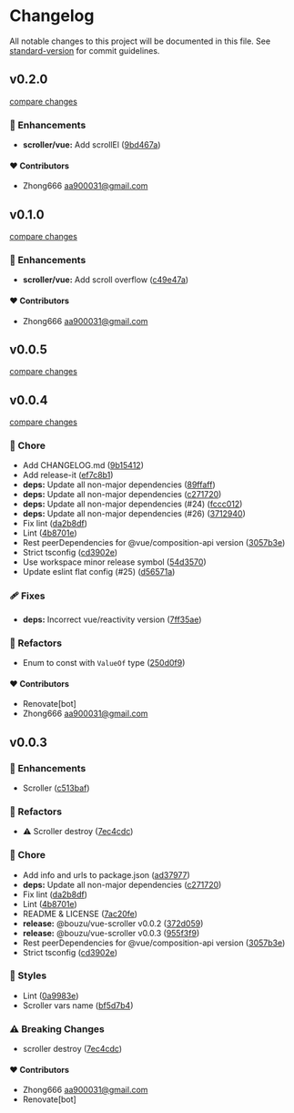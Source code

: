 # Changelog

All notable changes to this project will be documented in this file. See [standard-version](https://github.com/conventional-changelog/standard-version) for commit guidelines.


## v0.2.0

[compare changes](https://github.com/aa900031/bouzu/compare/@bouzu/vue-scroller@0.1.0...@bouzu/vue-scroller@0.2.0)

### 🚀 Enhancements

-  **scroller/vue:** Add scrollEl ([9bd467a](https://github.com/aa900031/bouzu/commit/9bd467ace0304b5899394153a65b222344442e49))



#### ❤️ Contributors

- Zhong666 <aa900031@gmail.com>

## v0.1.0

[compare changes](https://github.com/aa900031/bouzu/compare/@bouzu/vue-scroller@0.0.5...@bouzu/vue-scroller@0.1.0)

### 🚀 Enhancements

-  **scroller/vue:** Add scroll overflow ([c49e47a](https://github.com/aa900031/bouzu/commit/c49e47a204cb100fa4f69221f5a0c5f034f4ee9b))



#### ❤️ Contributors

- Zhong666 <aa900031@gmail.com>

## v0.0.5

[compare changes](https://github.com/aa900031/bouzu/compare/@bouzu/vue-scroller@0.0.4...@bouzu/vue-scroller@0.0.5)

## v0.0.4

[compare changes](https://github.com/aa900031/bouzu/compare/@bouzu/vue-scroller@0.0.3...@bouzu/vue-scroller@0.0.4)

### 🏡 Chore

-  Add CHANGELOG.md ([9b15412](https://github.com/aa900031/bouzu/commit/9b15412d70b944c1e9e4a496e50ecb7ec48a6840))
-  Add release-it ([ef7c8b1](https://github.com/aa900031/bouzu/commit/ef7c8b14b469552dac0ed2b4efb9fd1ab5b61f37))
-  **deps:** Update all non-major dependencies ([89ffaff](https://github.com/aa900031/bouzu/commit/89ffaff0fab0e807c3f9ee9b4d36900a8b341f48))
-  **deps:** Update all non-major dependencies ([c271720](https://github.com/aa900031/bouzu/commit/c2717204b0644df33c7baa42a1e2ed0a186c886b))
-  **deps:** Update all non-major dependencies (#24) ([fccc012](https://github.com/aa900031/bouzu/commit/fccc012683f7049248c9bde817872428fe226772))
-  **deps:** Update all non-major dependencies (#26) ([3712940](https://github.com/aa900031/bouzu/commit/371294030664dd26fbe60fddf4a34caa222fb2af))
-  Fix lint ([da2b8df](https://github.com/aa900031/bouzu/commit/da2b8df9f1c547fd5c42be5db048cc0dffbb96b3))
-  Lint ([4b8701e](https://github.com/aa900031/bouzu/commit/4b8701e446e0af8f8f2fda55a510e6cd8f1c5ff5))
-  Rest peerDependencies for @vue/composition-api version ([3057b3e](https://github.com/aa900031/bouzu/commit/3057b3e87d1eb9825128904631084633ffc78013))
-  Strict tsconfig ([cd3902e](https://github.com/aa900031/bouzu/commit/cd3902ead870acfc9e47caa0080e24d0225f7179))
-  Use workspace minor release symbol ([54d3570](https://github.com/aa900031/bouzu/commit/54d35704b772abab6d147007e52d33c7b99c9468))
-  Update eslint flat config (#25) ([d56571a](https://github.com/aa900031/bouzu/commit/d56571ad92d0bfd60816fb2763f7abd9be169dff))

### 🩹 Fixes

-  **deps:** Incorrect vue/reactivity version ([7ff35ae](https://github.com/aa900031/bouzu/commit/7ff35aea5676b82c93c81587e3aa4a9b3b7086cb))

### 💅 Refactors

-  Enum to const with `ValueOf` type ([250d0f9](https://github.com/aa900031/bouzu/commit/250d0f98a871f280953feb0d09fb17bb50209303))



#### ❤️ Contributors

- Renovate[bot] 
- Zhong666 <aa900031@gmail.com>

## v0.0.3



### 🚀 Enhancements

-  Scroller ([c513baf](https://github.com/aa900031/bouzu/commit/c513bafe7344797f89333f00831995568cd1831b))

### 💅 Refactors

-  ⚠️ Scroller destroy ([7ec4cdc](https://github.com/aa900031/bouzu/commit/7ec4cdcc6f2608b60cc90300b9beeb32b56907e7))

### 🏡 Chore

-  Add info and urls to package.json ([ad37977](https://github.com/aa900031/bouzu/commit/ad37977146715b780e67f7507c7b7ee45e981274))
-  **deps:** Update all non-major dependencies ([c271720](https://github.com/aa900031/bouzu/commit/c2717204b0644df33c7baa42a1e2ed0a186c886b))
-  Fix lint ([da2b8df](https://github.com/aa900031/bouzu/commit/da2b8df9f1c547fd5c42be5db048cc0dffbb96b3))
-  Lint ([4b8701e](https://github.com/aa900031/bouzu/commit/4b8701e446e0af8f8f2fda55a510e6cd8f1c5ff5))
-  README & LICENSE ([7ac20fe](https://github.com/aa900031/bouzu/commit/7ac20fec0b0344885df567387e4a387efa60a304))
-  **release:** @bouzu/vue-scroller v0.0.2 ([372d059](https://github.com/aa900031/bouzu/commit/372d0594763118256a60102f25f2c14787b2b89e))
-  **release:** @bouzu/vue-scroller v0.0.3 ([955f3f9](https://github.com/aa900031/bouzu/commit/955f3f958638ad561844d7044455b4fae9b56c36))
-  Rest peerDependencies for @vue/composition-api version ([3057b3e](https://github.com/aa900031/bouzu/commit/3057b3e87d1eb9825128904631084633ffc78013))
-  Strict tsconfig ([cd3902e](https://github.com/aa900031/bouzu/commit/cd3902ead870acfc9e47caa0080e24d0225f7179))

### 🎨 Styles

-  Lint ([0a9983e](https://github.com/aa900031/bouzu/commit/0a9983eb2bf9391c42027e4faa8f29e3ea0eb104))
-  Scroller vars name ([bf5d7b4](https://github.com/aa900031/bouzu/commit/bf5d7b49cbecc9f70adf28d248398373bfecfafd))


### ⚠️ Breaking Changes

-  scroller destroy ([7ec4cdc](https://github.com/aa900031/bouzu/commit/7ec4cdcc6f2608b60cc90300b9beeb32b56907e7))

#### ❤️ Contributors

- Zhong666 <aa900031@gmail.com>
- Renovate[bot]
